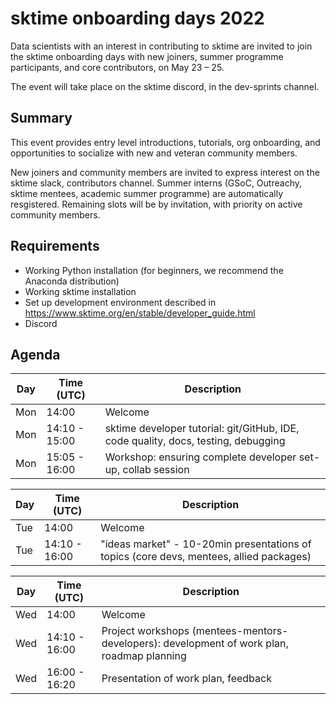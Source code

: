 # sktime onboarding days 2022

Data scientists with an interest in contributing to sktime are invited to join the sktime onboarding days with new joiners, summer programme participants, and core contributors, on May 23 – 25.

The event will take place on the sktime discord, in the dev-sprints channel.

## Summary
This event provides entry level introductions, tutorials, org onboarding, and opportunities to socialize with new and veteran community members.

New joiners and community members are invited to express interest on the sktime slack, contributors channel. Summer interns (GSoC, Outreachy, sktime mentees, academic summer programme) are automatically resgistered. Remaining slots will be by invitation, with priority on active community members.

## Requirements
* Working Python installation (for beginners, we recommend the Anaconda distribution)
* Working sktime installation
* Set up development environment described in https://www.sktime.org/en/stable/developer_guide.html
* Discord

## Agenda
|Day | Time (UTC) | Description|
|---|---|---|
| Mon | 14:00 | Welcome |
| Mon | 14:10 - 15:00 | sktime developer tutorial: git/GitHub, IDE, code quality, docs, testing, debugging |
| Mon | 15:05 - 16:00 | Workshop: ensuring complete developer set-up, collab session |

|Day | Time (UTC) | Description|
|---|---|---|
| Tue | 14:00 | Welcome |
| Tue | 14:10 - 16:00 | "ideas market" - 10-20min presentations of topics (core devs, mentees, allied packages) |

|Day | Time (UTC) | Description|
|---|---|---|
| Wed | 14:00 | Welcome |
| Wed | 14:10 - 16:00 | Project workshops (mentees-mentors-developers): development of work plan, roadmap planning |
| Wed | 16:00 - 16:20 | Presentation of work plan, feedback |
